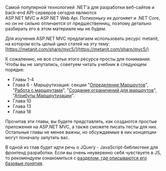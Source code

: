 Самой популярной технологией .NET'а для разработки веб-сайтов и back-end API-серверов сегодня являются  
ASP.NET MVC и ASP.NET Web Api. Потихоньку их догоняет и .NET Core, но он не сильно отличается от предшественниц, поэтому детально разбирать его в этом материале мы не будем.

Для изучения ASP.NET MVC предлагаем использовать ресурс metanit, на котором есть целый цикл статей на эту тему:  
[https://metanit.com/sharp/mvc5/](https://metanit.com/sharp/mvc5/)

К сожалению, не все статьи этого ресурса просты для понимания. Чтобы вы не запутались, советуем читать учебник в следующем порядке:

* Главы 1-4
* Глава 6 - Маршрутизация: секции "[Определение Маршрутов](https://metanit.com/sharp/mvc5/6.1.php)", "[Работа с маршрутами](https://metanit.com/sharp/mvc5/6.2.php)", "[Создание ограничений для маршрутов](https://metanit.com/sharp/mvc5/6.3.php)", "[Атрибуты Маршрутизации](https://metanit.com/sharp/mvc5/6.7.php)".
* Глава 10
* Глава 13
* Глава 18

Прочитав эти главы, вы будете представлять, как создаются простые приложения на ASP.NET MVC, а также сможете писать тесты для них. Остальные главы не менее важны, но обсуждаемые в них концепции могут поначалу запутать вас.

В одной из глав будет идти речь о JQuery - JavaScript-библиотеке для фронтенд разработки. Если вы очень неуверенно себя чувствуете в JS, то рекомендуем ознакомиться с [разделом, где описываются его базовые понятия](/net/javascript.md).

